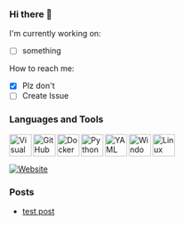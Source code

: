 ### Hi there 👋

I'm currently working on:
- [ ] something

How to reach me:
- [x] Plz don't
- [ ] Create Issue

### Languages and Tools

<img align="left" alt="Visual Studio Code" width="40px" src=https://upload.wikimedia.org/wikipedia/commons/9/9a/Visual_Studio_Code_1.35_icon.svg />
<img align="left" alt="GitHub" width="40px" src="https://camo.githubusercontent.com/b079fe922f00c4b86f1b724fbc2e8141c468794ce8adbc9b7456e5e1ad09c622/68747470733a2f2f6564656e742e6769746875622e696f2f537570657254696e7949636f6e732f696d616765732f7376672f6769746875622e737667" />
<img align="left" alt="Docker" width="40px" src="https://camo.githubusercontent.com/b9279edfece526123a96af67ea002acdd47e84e5ad05126faa08ab3332f8a9ef/68747470733a2f2f6564656e742e6769746875622e696f2f537570657254696e7949636f6e732f696d616765732f7376672f646f636b65722e737667" />
<img align="left" alt="Python" width="40px" src="https://camo.githubusercontent.com/aa96ee3a3352c9c3c2161d3e95698d0885a277ab85d617fe77912627d37a3959/68747470733a2f2f6564656e742e6769746875622e696f2f537570657254696e7949636f6e732f696d616765732f7376672f707974686f6e2e737667" />
<img align="left" alt="YAML" width="40px" src="https://upload.wikimedia.org/wikipedia/commons/6/63/YAML_logo_in_SVG_format.svg" />
<img align="left" alt="Windows" width="40px" src="https://camo.githubusercontent.com/05eece38536aac5c8437e2cb46362e545443a80922c5e28463530726a6d186ac/68747470733a2f2f6564656e742e6769746875622e696f2f537570657254696e7949636f6e732f696d616765732f7376672f77696e646f77732e737667" />
<img aling="left" alt="Linux" width="40px" src="https://camo.githubusercontent.com/875b2967090ac970937698e92e1bfeefdc6168b9afb428aabfe321e19d549d74/68747470733a2f2f6564656e742e6769746875622e696f2f537570657254696e7949636f6e732f696d616765732f7376672f6c696e75782e737667" />

<!-- 👌 https://github.com/edent/SuperTinyIcons 👌-->

<br />

[![Website](https://img.shields.io/website?down_color=red&down_message=down&label=BLOG&style=for-the-badge&up_color=green&up_message=up&url=https%3A%2F%2Flwarnt.github.io)](https://lwarnt.github.io)

### Posts

<!-- BLOG-POST-LIST:START -->
- [test post](lwarnt.github.io/jekyll/2022/07/24/test-post.html)
<!-- BLOG-POST-LIST:END -->
